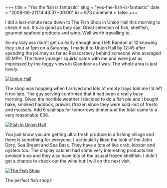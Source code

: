 +++
title = "Yes the fish is fantastic"
slug = "yes-the-fish-is-fantastic"
date = "2008-06-21T14:43:37+00:00"
id = 673
comment = false
+++

I did a last-minute race down to The Fish Shop in Union Hall this morning to check it out. It's as good as they say! Great selection of fish, shellfish, gourmet seafood products and wine. Well worth travelling to.

So my lazy ass didn't get up early enough and I left Bandon at 12 knowing they shut at 1pm on a Saturday. I made it to Union Hall by 12:45 after spending the journey as far as Rosscarbery behind someone who averaged 35 MPH. The three younger squirts came with me and were just as impressed by the foggy views in Glandore as I was. The whole area is just lovely.

[![Union Hall](http://farm4.static.flickr.com/3205/2597952092_cb01742a80.jpg)](http://www.flickr.com/photos/bandon1/2597952092/ "Union Hall by bandon1, on Flickr")

The shop was hopping when I arrived and lots of empty trays told me I'd left it too late. The guy serving confirmed that it had been a really busy morning. Given the horrible weather I decided to do a fish pie and I bought hake, smoked haddock, prawns (frozen since they were sold-out of fresh) and mussels. Add 6 scallops for tomorrows dinner and the total came to a very reasonable €38.

[![Fish in Union Hall](http://farm4.static.flickr.com/3186/2597952088_105b4705ae.jpg)](http://www.flickr.com/photos/bandon1/2597952088/ "Fish in Union Hall by bandon1, on Flickr")

You just know you are getting ultra fresh produce in a fishing village and there is something for everyone. I particularly liked the look of the John Dory, Sea Bream and Sea Bass. They have a lots of live crab, lobster and oysters too. The display cabinet had some very interesting products like smoked tuna and they also have lots of the ususal frozen shellfish. I didn't get a chance to check out the wine but I will on the next visit.

[![The Fish Shop](http://farm3.static.flickr.com/2394/2597952090_500cb1bb1c.jpg)](http://www.flickr.com/photos/bandon1/2597952090/ "The Fish Shop by bandon1, on Flickr")

The perfect fish shop?
